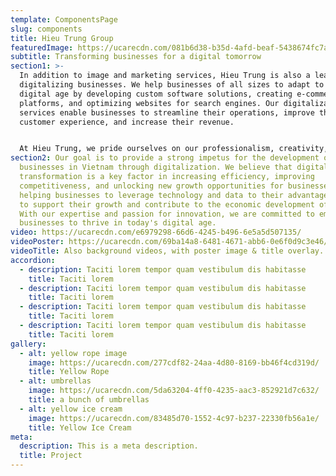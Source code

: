 ```yaml
---
template: ComponentsPage
slug: components
title: Hieu Trung Group
featuredImage: https://ucarecdn.com/081b6d38-b35d-4afd-beaf-5438674fc7a3/
subtitle: Transforming businesses for a digital tomorrow
section1: >-
  In addition to image and marketing services, Hieu Trung is also a leader in
  digitalizing businesses. We help businesses of all sizes to adapt to the
  digital age by developing custom software solutions, creating e-commerce
  platforms, and optimizing websites for search engines. Our digitalization
  services enable businesses to streamline their operations, improve their
  customer experience, and increase their revenue.


  At Hieu Trung, we pride ourselves on our professionalism, creativity, and commitment to excellence. We strive to exceed our clients' expectations, delivering results that help them to achieve their business goals. Contact us today to learn more about how Hieu Trung can help your business succeed.
section2: Our goal is to provide a strong impetus for the development of
  businesses in Vietnam through digitalization. We believe that digital
  transformation is a key factor in increasing efficiency, improving
  competitiveness, and unlocking new growth opportunities for businesses. By
  helping businesses to leverage technology and data to their advantage, we aim
  to support their growth and contribute to the economic development of Vietnam.
  With our expertise and passion for innovation, we are committed to empowering
  businesses to thrive in today's digital age.
video: https://ucarecdn.com/e6979298-66d6-4245-b496-6e5a5d507135/
videoPoster: https://ucarecdn.com/69ba14a8-6481-4671-abb6-0e6f0d9c3e46/
videoTitle: Also background videos, with poster image & title overlay.
accordion:
  - description: Taciti lorem tempor quam vestibulum dis habitasse
    title: Taciti lorem
  - description: Taciti lorem tempor quam vestibulum dis habitasse
    title: Taciti lorem
  - description: Taciti lorem tempor quam vestibulum dis habitasse
    title: Taciti lorem
  - description: Taciti lorem tempor quam vestibulum dis habitasse
    title: Taciti lorem
gallery:
  - alt: yellow rope image
    image: https://ucarecdn.com/277cdf82-24aa-4d80-8169-bb46f4cd319d/
    title: Yellow Rope
  - alt: umbrellas
    image: https://ucarecdn.com/5da63204-4ff0-4235-aac3-852921d7c632/
    title: a bunch of umbrellas
  - alt: yellow ice cream
    image: https://ucarecdn.com/83485d70-1552-4c97-b237-22330fb56a1e/
    title: Yellow Ice Cream
meta:
  description: This is a meta description.
  title: Project
---
```

